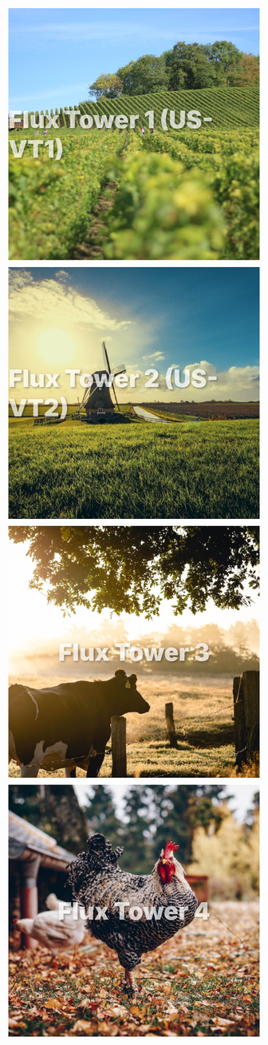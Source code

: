 


<html> 
<head>


<style>
  .grid-container {
    display: grid;
    grid-template-columns: 1fr; /* Single column for mobile view */
    grid-gap: 1em;
  }

  .grid-item {
    position: relative;
    padding-top: 75%; /* 4:3 aspect ratio for mobile view, adjust as needed */
    overflow: hidden;
    border: none; /* Ensure no borders are added to the grid item */
  }

  .grid-item a {
    position: absolute;
    top: 0;
    left: 0;
    right: 0;
    bottom: 0;
    text-decoration: none;
    color: white;
    display: flex;
    align-items: center;
    justify-content: center;
    background: rgba(0,0,0,0.7); /* Add a semi-transparent overlay */
    border: none; /* Ensure no borders are added to the link */
  }

  .grid-item img {
    position: absolute;
    top: 0;
    left: 0;
    width: 100%;
    height: 100%;
    object-fit: cover;
    border: none; /* Ensure no borders are added to the image */
    outline: none; /* Ensure no outlines are added to the image */
  }

  .grid-item a .text-overlay {
    position: absolute;
    top: 0;
    left: 0;
    right: 0;
    bottom: 0;
    display: flex;
    align-items: center;
    justify-content: center;
    z-index: 1; /* Make sure the text is above the image */
    color: white; /* Set the text color */
    font-size: 2em; /* Adjust the font size */
    font-weight: bold; /* Make the text bold */
    text-shadow: 2px 2px 4px rgba(0, 0, 0, 0.5); /* Add a text shadow for better visibility */
    opacity: 0.7; /* Make the text semi-transparent by default */
    transition: opacity 0.3s ease; /* Smooth transition when the opacity changes */
  }

  .grid-item a:hover .text-overlay {
    opacity: 1; /* Make the text fully opaque when the link is hovered */
  }

  @media (min-width: 768px) {
    .grid-container {
      grid-template-columns: repeat(auto-fit, minmax(250px, 1fr)); /* Multi-column for desktop view */
    }
    
    .grid-item {
      padding-top: 100%; /* 1:1 aspect ratio for desktop, as you had initially */
    }

    .grid-item.full-width {
      grid-column: span 4;
      padding-top: 20%; /* If you want this item to be thinner, adjust the padding-top value */
    }

    .grid-item a .text-overlay {
      font-size: 3rem;
      font-weight: 900;
    }
  }

</style>


</head>
<body>
  <div class="grid-container">
    <div class="grid-item">
      <a href="https://kesondrakey.github.io/fluxtower1">
        <img src="images/image1.jpeg" alt="Image 1">
        <div class="text-overlay">Flux Tower 1 (US-VT1)</div>
      </a>
    </div>
    <div class="grid-item">
      <a href="https://kesondrakey.github.io/fluxtower2">
        <img src="images/image2.jpeg" alt="Image 2">
        <div class="text-overlay">Flux Tower 2 (US-VT2)</div>
      </a>
    </div>
    <div class="grid-item">
      <a href="https://kesondrakey.github.io/fluxtower3">
        <img src="images/image3.jpeg" alt="Image 3">
        <div class="text-overlay">Flux Tower 3</div>
      </a>
    </div>
    <div class="grid-item">
      <a href="https://kesondrakey.github.io/fluxtower4">
        <img src="images/image4.jpeg" alt="Image 4">
        <div class="text-overlay">Flux Tower 4</div>
      </a>
    </div>


  </div>
</body>
</html>

